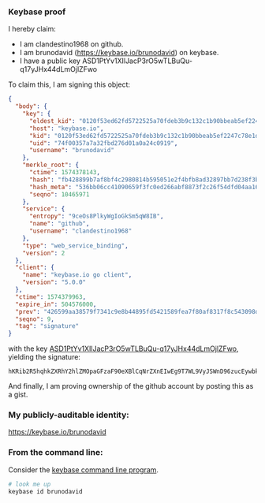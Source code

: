 ### Keybase proof

I hereby claim:

  * I am clandestino1968 on github.
  * I am brunodavid (https://keybase.io/brunodavid) on keybase.
  * I have a public key ASD1PtYv1XIlJacP3rO5wTLBuQu-q17yJHx44dLmOjlZFwo

To claim this, I am signing this object:

```json
{
  "body": {
    "key": {
      "eldest_kid": "0120f53ed62fd5722525a70fdeb3b9c132c1b90bbeab5ef2247c78e1d2e63a3959170a",
      "host": "keybase.io",
      "kid": "0120f53ed62fd5722525a70fdeb3b9c132c1b90bbeab5ef2247c78e1d2e63a3959170a",
      "uid": "74f00357a7a32fbd276d01a0a24c0919",
      "username": "brunodavid"
    },
    "merkle_root": {
      "ctime": 1574378143,
      "hash": "fb428899b7af8bf4c2980814b595051e2f4bfb8ad32897bb7d238f3b7c08dc8aec373c9346f2382135413254136cbc7cf61f40c9d5abbf692468b4a3e101ca95",
      "hash_meta": "536bb06cc41090659f3fc0ed266abf8873f2c26f54dfd04aa1607db481a33894",
      "seqno": 10465971
    },
    "service": {
      "entropy": "9ceOs8PlkyWgIoGkSm5qW8IB",
      "name": "github",
      "username": "clandestino1968"
    },
    "type": "web_service_binding",
    "version": 2
  },
  "client": {
    "name": "keybase.io go client",
    "version": "5.0.0"
  },
  "ctime": 1574379963,
  "expire_in": 504576000,
  "prev": "426599aa38579f7341c9e8b44895fd5421589fea7f80af8317f8c543098d84a5",
  "seqno": 9,
  "tag": "signature"
}
```

with the key [ASD1PtYv1XIlJacP3rO5wTLBuQu-q17yJHx44dLmOjlZFwo](https://keybase.io/brunodavid), yielding the signature:

```
hKRib2R5hqhkZXRhY2hlZMOpaGFzaF90eXBlCqNrZXnEIwEg9T7WL9VyJSWnD96zucEywbkLvqte8iR8eOHS5jo5WRcKp3BheWxvYWTESpcCCcQgQmWZqjhXn3NByei0SJX9VCFYn+p/gK+DF/jFQwmNhKXEIESX9tKXcqOd2fEFLP07dg+1SW1tISOXKn3eTsvARgZgAgHCo3NpZ8RA5MKRPprqcMMdTvjerC7hrwZHSZYX+whRAKX0BmKk3HKY/B6Wq3wsMLPL8/oZUNOOPYNvg3cKYRoDLS4fklKXD6hzaWdfdHlwZSCkaGFzaIKkdHlwZQildmFsdWXEILFLw73vMXl5xKjhHk0OV0gwK62zv1jKvms7hjk5S8xpo3RhZ80CAqd2ZXJzaW9uAQ==

```

And finally, I am proving ownership of the github account by posting this as a gist.

### My publicly-auditable identity:

https://keybase.io/brunodavid

### From the command line:

Consider the [keybase command line program](https://keybase.io/download).

```bash
# look me up
keybase id brunodavid
```
